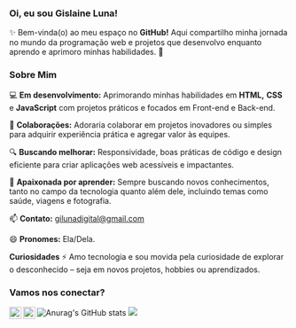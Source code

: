 ### Oi, eu sou Gislaine Luna!
✨ Bem-vinda(o) ao meu espaço no **GitHub!** Aqui compartilho minha jornada no mundo da programação web e projetos que desenvolvo enquanto aprendo e aprimoro minhas habilidades. 🚀

### Sobre Mim
💻 **Em desenvolvimento:** Aprimorando minhas habilidades em **HTML,** **CSS** e **JavaScript** com projetos práticos e focados em Front-end e Back-end.

🤝 **Colaborações:** Adoraria colaborar em projetos inovadores ou simples para adquirir experiência prática e agregar valor às equipes.

🔍 **Buscando melhorar:** Responsividade, boas práticas de código e design eficiente para criar aplicações web acessíveis e impactantes.

🧠 **Apaixonada por aprender:** Sempre buscando novos conhecimentos, tanto no campo da tecnologia quanto além dele, incluindo temas como saúde, viagens e fotografia.

📫 **Contato:** gilunadigital@gmail.com

😄 **Pronomes:** Ela/Dela.

**Curiosidades**
⚡ Amo tecnologia e sou movida pela curiosidade de explorar o desconhecido – seja em novos projetos, hobbies ou aprendizados.

### Vamos nos conectar?

<a href="https://www.instagram.com/gislaineluna_/" target="_blank"> <img align="left" alt="Instagram" width="22px" src="https://cdn-icons-png.flaticon.com/512/733/733558.png" /> </a>
<a href="http://www.linkedin.com/in/gislaine-luna-b6297b31a" target="_blank"> <img align="left" alt="LinkedIn" width="22px" src="https://cdn-icons-png.flaticon.com/512/145/145807.png" /> </a>



![Anurag's GitHub stats](https://github-readme-stats.vercel.app/api?Gislaine-Luna=anuraghazra&theme=dark&show_icons=true)
![](https://komarev.com/ghpvc/?Gislaine-Luna=your-github-username&label=PROFILE+VIEWS)
